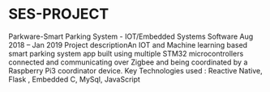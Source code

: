 # SES-PROJECT
Parkware-Smart Parking System - IOT/Embedded Systems Software Aug 2018 – Jan 2019  Project descriptionAn IOT and Machine learning based smart parking system app built using multiple STM32 microcontrollers connected and communicating over Zigbee and being coordinated by a Raspberry Pi3 coordinator device.  Key Technologies used : Reactive Native, Flask , Embedded C, MySql, JavaScript
